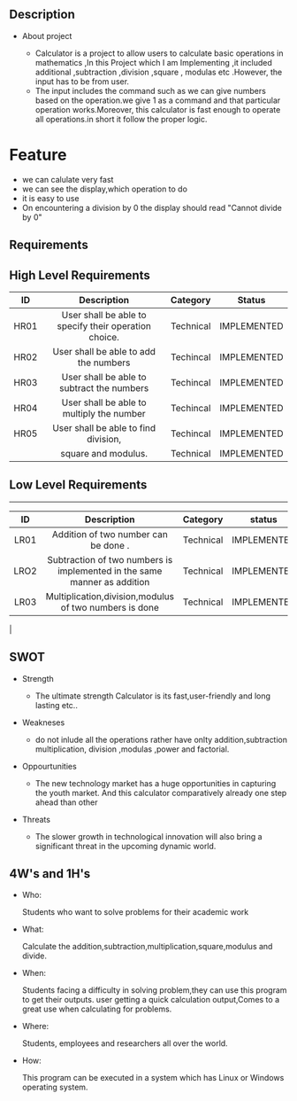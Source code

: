 ## Description

* About project

  * Calculator is a project to allow users to calculate basic operations in mathematics ,In this Project which I am Implementing ,it included additional ,subtraction ,division ,square , modulas etc .However, the input has to be from user.
  * The input includes the command such as we can give numbers based on the operation.we give 1 as a  command and that particular operation works.Moreover, this calculator is fast enough to operate all operations.in short it follow the proper logic. 
# Feature
*	we can calulate very fast
*	we can see the display,which operation to do 
*	it is easy to use
*	On encountering a division by 0 the display should read "Cannot divide by 0" 

## Requirements

## High Level Requirements
|ID	 | Description                                            |	Category  |	Status      |
|:--:|:------------------------------------------------------:|:---------:|:-----------:|
|HR01|	User shall be able to specify their operation choice.  | Technical |	IMPLEMENTED |
|HR02|	User shall be able to add the numbers	                 | Techincal |	IMPLEMENTED |
|HR03|	User shall be able to subtract the numbers             | Techincal |	IMPLEMENTED |
|HR04|	User shall be able to multiply the number              | Techincal |	IMPLEMENTED |
|HR05|	User shall be able to find division,                   | Techincal |	IMPLEMENTED |
|     |   square and modulus.                                 | Technical |	IMPLEMENTED |

   
                          
## Low Level Requirements
_______________________________________________________________________________________
| ID |    Description                                                                                                                      |Category  | status
|:--:|:-----------------------------------------------------------------------------------------------------------------------------------:|:--------:|:-----------:|
|LR01|    Addition of two number can be done                                                                                              .|Technical |IMPLEMENTED
|LRO2|  Subtraction of two numbers is implemented in the same manner as addition                                                           |Technical |IMPLEMENTED                                                                         
|LR03|   Multiplication,division,modulus of two numbers is done                                                                            |Technical |IMPLEMENTED                                                     
|                                                                                          


## SWOT
  * Strength
    * The ultimate strength Calculator is its fast,user-friendly and long lasting etc..

  * Weakneses

     * do not inlude all the operations rather have onlty addition,subtraction multiplication, division ,modulas ,power and factorial.

  * Oppourtunities

     * The new technology market has a huge opportunities in capturing the youth market. And this calculator comparatively already   one step ahead than other

  * Threats

     * The slower growth in technological innovation will also bring a significant threat in the upcoming dynamic world.


## 4W's and 1H's

  * Who:

    Students who want to solve  problems for their academic work
   

  * What:

    Calculate the addition,subtraction,multiplication,square,modulus and divide.

  * When:

    Students facing a difficulty in solving problem,they can use this program to get their outputs.
    user getting a quick calculation output,Comes to a great use when calculating for problems.

  * Where:

    Students, employees and researchers all over the world.

  * How:

    This program can be executed in a system which has Linux or Windows operating system.
    
